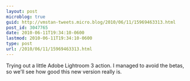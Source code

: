 ```yaml
---
layout: post
microblog: true
guid: http://vmstan-tweets.micro.blog/2010/06/11/15969463313.html
post_id: 3047765
date: 2010-06-11T19:34:10-0600
lastmod: 2010-06-11T19:34:10-0600
type: post
url: /2010/06/11/15969463313.html
---
```

Trying out a little Adobe Lightroom 3 action. I managed to avoid the betas, so we'll see how good this new version really is.
